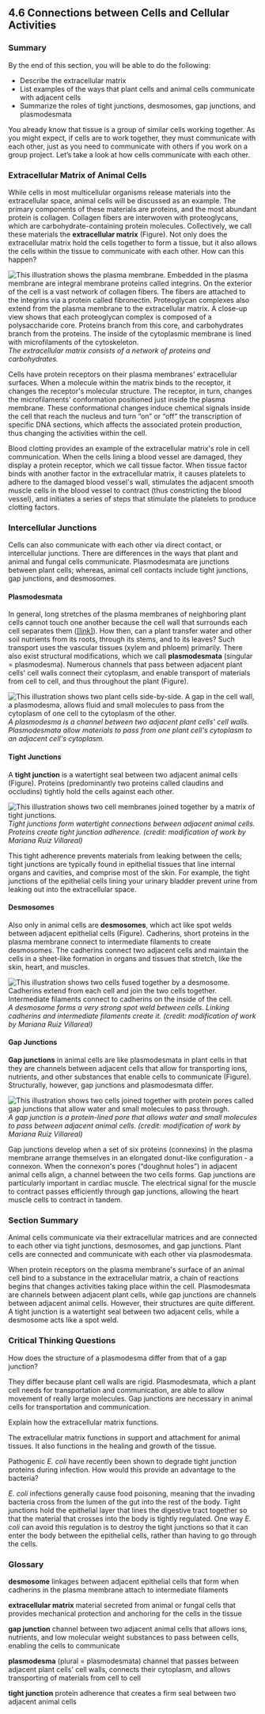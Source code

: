 ##  4.6 Connections between Cells and Cellular Activities 

### Summary

By the end of this section, you will be able to do the following: 

  - Describe the extracellular matrix
  - List examples of the ways that plant cells and animal cells communicate with adjacent cells
  - Summarize the roles of tight junctions, desmosomes, gap junctions, and plasmodesmata

You already know that tissue is a group of similar cells working together. As you might expect, if cells are to work together, they must communicate with each other, just as you need to communicate with others if you work on a group project. Let’s take a look at how cells communicate with each other.

### Extracellular Matrix of Animal Cells

While cells in most multicellular organisms release materials into the extracellular space, animal cells will be discussed as an example. The primary components of these materials are proteins, and the most abundant protein is collagen. Collagen fibers are interwoven with proteoglycans, which are carbohydrate-containing protein molecules. Collectively, we call these materials the **extracellular matrix** (Figure). Not only does the extracellular matrix hold the cells together to form a tissue, but it also allows the cells within the tissue to communicate with each other. How can this happen?

![This illustration shows the plasma membrane. Embedded in the plasma membrane are integral membrane proteins called integrins. On the exterior of the cell is a vast network of collagen fibers. The fibers are attached to the integrins via a protein called fibronectin. Proteoglycan complexes also extend from the plasma membrane to the extracellular matrix. A close-up view shows that each proteoglycan complex is composed of a polysaccharide core. Proteins branch from this core, and carbohydrates branch from the proteins. The inside of the cytoplasmic membrane is lined with microfilaments of the cytoskeleton.][1] _The extracellular matrix consists of a network of proteins and carbohydrates._

Cells have protein receptors on their plasma membranes' extracellular surfaces. When a molecule within the matrix binds to the receptor, it changes the receptor's molecular structure. The receptor, in turn, changes the microfilaments' conformation positioned just inside the plasma membrane. These conformational changes induce chemical signals inside the cell that reach the nucleus and turn “on” or “off” the transcription of specific DNA sections, which affects the associated protein production, thus changing the activities within the cell.

Blood clotting provides an example of the extracellular matrix's role in cell communication. When the cells lining a blood vessel are damaged, they display a protein receptor, which we call tissue factor. When tissue factor binds with another factor in the extracellular matrix, it causes platelets to adhere to the damaged blood vessel's wall, stimulates the adjacent smooth muscle cells in the blood vessel to contract (thus constricting the blood vessel), and initiates a series of steps that stimulate the platelets to produce clotting factors.

### Intercellular Junctions

Cells can also communicate with each other via direct contact, or intercellular junctions. There are differences in the ways that plant and animal and fungal cells communicate. Plasmodesmata are junctions between plant cells; whereas, animal cell contacts include tight junctions, gap junctions, and desmosomes.

#### Plasmodesmata

In general, long stretches of the plasma membranes of neighboring plant cells cannot touch one another because the cell wall that surrounds each cell separates them ([[link]][2]). How then, can a plant transfer water and other soil nutrients from its roots, through its stems, and to its leaves? Such transport uses the vascular tissues (xylem and phloem) primarily. There also exist structural modifications, which we call **plasmodesmata** (singular = plasmodesma). Numerous channels that pass between adjacent plant cells' cell walls connect their cytoplasm, and enable transport of materials from cell to cell, and thus throughout the plant (Figure).

![This illustration shows two plant cells side-by-side. A gap in the cell wall, a plasmodesma, allows fluid and small molecules to pass from the cytoplasm of one cell to the cytoplasm of the other.][3] _A plasmodesma is a channel between two adjacent plant cells' cell walls. Plasmodesmata allow materials to pass from one plant cell's cytoplasm to an adjacent cell's cytoplasm._

#### Tight Junctions

A **tight junction** is a watertight seal between two adjacent animal cells (Figure). Proteins (predominantly two proteins called claudins and occludins) tightly hold the cells against each other.

![This illustration shows two cell membranes joined together by a matrix of tight junctions.][4] _Tight junctions form watertight connections between adjacent animal cells. Proteins create tight junction adherence. (credit: modification of work by Mariana Ruiz Villareal)_

This tight adherence prevents materials from leaking between the cells; tight junctions are typically found in epithelial tissues that line internal organs and cavities, and comprise most of the skin. For example, the tight junctions of the epithelial cells lining your urinary bladder prevent urine from leaking out into the extracellular space.

#### Desmosomes

Also only in animal cells are **desmosomes**, which act like spot welds between adjacent epithelial cells (Figure). Cadherins, short proteins in the plasma membrane connect to intermediate filaments to create desmosomes. The cadherins connect two adjacent cells and maintain the cells in a sheet-like formation in organs and tissues that stretch, like the skin, heart, and muscles.

![This illustration shows two cells fused together by a desmosome. Cadherins extend from each cell and join the two cells together. Intermediate filaments connect to cadherins on the inside of the cell.][5] _A desmosome forms a very strong spot weld between cells. Linking cadherins and intermediate filaments create it. (credit: modification of work by Mariana Ruiz Villareal)_

#### Gap Junctions

**Gap junctions** in animal cells are like plasmodesmata in plant cells in that they are channels between adjacent cells that allow for transporting ions, nutrients, and other substances that enable cells to communicate (Figure). Structurally, however, gap junctions and plasmodesmata differ.

![This illustration shows two cells joined together with protein pores called gap junctions that allow water and small molecules to pass through.][6] _A gap junction is a protein-lined pore that allows water and small molecules to pass between adjacent animal cells. (credit: modification of work by Mariana Ruiz Villareal)_

Gap junctions develop when a set of six proteins (connexins) in the plasma membrane arrange themselves in an elongated donut-like configuration - a connexon. When the connexon's pores (“doughnut holes”) in adjacent animal cells align, a channel between the two cells forms. Gap junctions are particularly important in cardiac muscle. The electrical signal for the muscle to contract passes efficiently through gap junctions, allowing the heart muscle cells to contract in tandem.

### Section Summary

Animal cells communicate via their extracellular matrices and are connected to each other via tight junctions, desmosomes, and gap junctions. Plant cells are connected and communicate with each other via plasmodesmata.

When protein receptors on the plasma membrane's surface of an animal cell bind to a substance in the extracellular matrix, a chain of reactions begins that changes activities taking place within the cell. Plasmodesmata are channels between adjacent plant cells, while gap junctions are channels between adjacent animal cells. However, their structures are quite different. A tight junction is a watertight seal between two adjacent cells, while a desmosome acts like a spot weld.

### Critical Thinking Questions

How does the structure of a plasmodesma differ from that of a gap junction?

They differ because plant cell walls are rigid. Plasmodesmata, which a plant cell needs for transportation and communication, are able to allow movement of really large molecules. Gap junctions are necessary in animal cells for transportation and communication.

Explain how the extracellular matrix functions. 

The extracellular matrix functions in support and attachment for animal tissues. It also functions in the healing and growth of the tissue.

Pathogenic _E. coli_ have recently been shown to degrade tight junction proteins during infection. How would this provide an advantage to the bacteria?

_E. coli_ infections generally cause food poisoning, meaning that the invading bacteria cross from the lumen of the gut into the rest of the body. Tight junctions hold the epithelial layer that lines the digestive tract together so that the material that crosses into the body is tightly regulated. One way _E. coli_ can avoid this regulation is to destroy the tight junctions so that it can enter the body between the epithelial cells, rather than having to go through the cells.

### Glossary

**desmosome** linkages between adjacent epithelial cells that form when cadherins in the plasma membrane attach to intermediate filaments

**extracellular matrix** material secreted from animal or fungal cells that provides mechanical protection and anchoring for the cells in the tissue

**gap junction** channel between two adjacent animal cells that allows ions, nutrients, and low molecular weight substances to pass between cells, enabling the cells to communicate

**plasmodesma** (plural = plasmodesmata) channel that passes between adjacent plant cells' cell walls, connects their cytoplasm, and allows transporting of materials from cell to cell

**tight junction** protein adherence that creates a firm seal between two adjacent animal cells

   [1]: https://cnx.org/resources/7c01b086e854344f475b02b4fc39c39f08a5c7e4/Figure_04_06_01.png
   [2]: /contents/8d50a0af-948b-4204-a71d-4826cba765b8@14.24:2ec76ad2-c275-4b81-9168-244ef063caee@13#fig-ch04-03-01
   [3]: https://cnx.org/resources/0355bfab6ac686dd7eea57868124546afe3c9000/Figure_04_06_02.png
   [4]: https://cnx.org/resources/36d3f7f181da4b13120abced541c3065fe224dfa/Figure_04_06_03.png
   [5]: https://cnx.org/resources/92751f1b2763293f8ac0feb8276fe223daeeec16/Figure_04_06_04.png
   [6]: https://cnx.org/resources/6a42d104218f65e93e6ab81c7678ce0b772024f4/Figure_04_06_05.png

